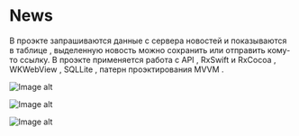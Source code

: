 # News
В проэкте запрашиваются данные с сервера новостей и показываются в таблице , выделенную новость можно сохранить или отправить кому-то ссылку.
В проэкте применяется работа с API , RxSwift и RxCocoa , WKWebView , SQLLite , патерн проэктирования MVVM .


![Image alt](https://github.com/EfimenkoAleksandr/News/blob/master/https://github.com/EfimenkoAleksandr/News/blob/master/NewsSelectionPage.png)


![Image alt](https://github.com/EfimenkoAleksandr/News/blob/master/News.png)



![Image alt](https://github.com/EfimenkoAleksandr/News/blob/master/https://github.com/EfimenkoAleksandr/News/blob/master/https://github.com/EfimenkoAleksandr/News/blob/master/Selected%20article.png)

